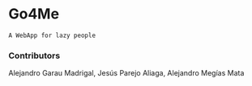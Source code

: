 # Go4Me
```A WebApp for lazy people```
### Contributors

Alejandro Garau Madrigal, Jesús Parejo Aliaga, Alejandro Megías Mata